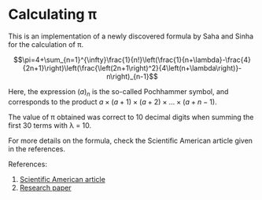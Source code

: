 # Calculating &pi;
This is an implementation of a newly discovered formula by Saha and Sinha for the calculation of &pi;.

$$\pi=4+\sum_{n=1}^{\infty}\frac{1}{n!}\left(\frac{1}{n+\lambda}-\frac{4}{2n+1}\right)\left(\frac{\left(2n+1\right)^2}{4\left(n+\lambda\right)}-n\right)_{n-1}$$

Here, the expression $(a)_n$ is the so-called Pochhammer symbol, and corresponds to the product $a\times(a+1)\times(a+2)\times\dots\times(a+n-1)$.

The value of &pi; obtained was correct to 10 decimal digits when summing the first 30 terms with &lambda; = 10.

For more details on the formula, check the Scientific American article given in the references.

References: 
1. [Scientific American article](https://www.scientificamerican.com/article/string-theorists-accidentally-find-a-new-formula-for-pi/)
2. [Research paper](https://doi.org/10.1103/PhysRevLett.132.221601)
